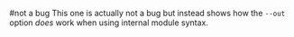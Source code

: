 #not a bug
This one is actually not a bug but instead shows how the `--out` option *does* work when using internal module syntax.
